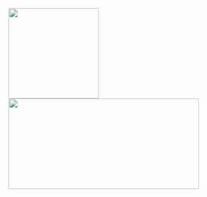 <p>
<!-- GitHub Stats -->  
<img height="180em" src="https://github-readme-stats.vercel.app/api?username=jajargaming&include_all_commits=true&show_icons=true&hide_border=true&count_private=true&theme=react" />
<!-- Most Used Languages -->  
<img height="180em" width="380em" src="https://github-readme-stats.vercel.app/api/top-langs/?username=jajargaming&include_all_commits=true&count_private=true&show_icons=true&hide_border=true&layout=compact&&langs_count=8&theme=react"/>  
</p>
